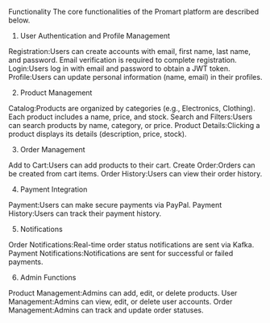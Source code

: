 Functionality
The core functionalities of the Promart platform are described below.

1. User Authentication and Profile Management

Registration:Users can create accounts with email, first name, last name, and password. Email verification is required to complete registration.
Login:Users log in with email and password to obtain a JWT token.
Profile:Users can update personal information (name, email) in their profiles.

2. Product Management

Catalog:Products are organized by categories (e.g., Electronics, Clothing). Each product includes a name, price, and stock.
Search and Filters:Users can search products by name, category, or price.
Product Details:Clicking a product displays its details (description, price, stock).

3. Order Management

Add to Cart:Users can add products to their cart.
Create Order:Orders can be created from cart items.
Order History:Users can view their order history.

4. Payment Integration

Payment:Users can make secure payments via PayPal.
Payment History:Users can track their payment history.

5. Notifications

Order Notifications:Real-time order status notifications are sent via Kafka.
Payment Notifications:Notifications are sent for successful or failed payments.

6. Admin Functions

Product Management:Admins can add, edit, or delete products.
User Management:Admins can view, edit, or delete user accounts.
Order Management:Admins can track and update order statuses.

